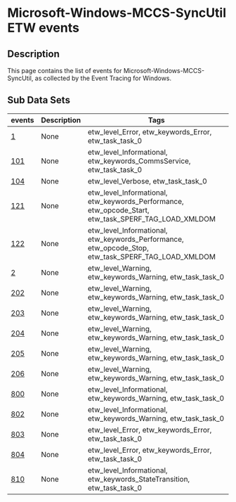 # Microsoft-Windows-MCCS-SyncUtil ETW events

## Description
This page contains the list of events for Microsoft-Windows-MCCS-SyncUtil, as collected by the Event Tracing for Windows.

## Sub Data Sets
|events|Description|Tags|
|---|---|---|
|[1](events/event-1.md)|None|etw_level_Error, etw_keywords_Error, etw_task_task_0|
|[101](events/event-101.md)|None|etw_level_Informational, etw_keywords_CommsService, etw_task_task_0|
|[104](events/event-104.md)|None|etw_level_Verbose, etw_task_task_0|
|[121](events/event-121.md)|None|etw_level_Informational, etw_keywords_Performance, etw_opcode_Start, etw_task_SPERF_TAG_LOAD_XMLDOM|
|[122](events/event-122.md)|None|etw_level_Informational, etw_keywords_Performance, etw_opcode_Stop, etw_task_SPERF_TAG_LOAD_XMLDOM|
|[2](events/event-2.md)|None|etw_level_Warning, etw_keywords_Warning, etw_task_task_0|
|[202](events/event-202.md)|None|etw_level_Warning, etw_keywords_Warning, etw_task_task_0|
|[203](events/event-203.md)|None|etw_level_Warning, etw_keywords_Warning, etw_task_task_0|
|[204](events/event-204.md)|None|etw_level_Warning, etw_keywords_Warning, etw_task_task_0|
|[205](events/event-205.md)|None|etw_level_Warning, etw_keywords_Warning, etw_task_task_0|
|[206](events/event-206.md)|None|etw_level_Warning, etw_keywords_Warning, etw_task_task_0|
|[800](events/event-800.md)|None|etw_level_Informational, etw_keywords_Warning, etw_task_task_0|
|[802](events/event-802.md)|None|etw_level_Informational, etw_keywords_Warning, etw_task_task_0|
|[803](events/event-803.md)|None|etw_level_Error, etw_keywords_Error, etw_task_task_0|
|[804](events/event-804.md)|None|etw_level_Error, etw_keywords_Error, etw_task_task_0|
|[810](events/event-810.md)|None|etw_level_Informational, etw_keywords_StateTransition, etw_task_task_0|
